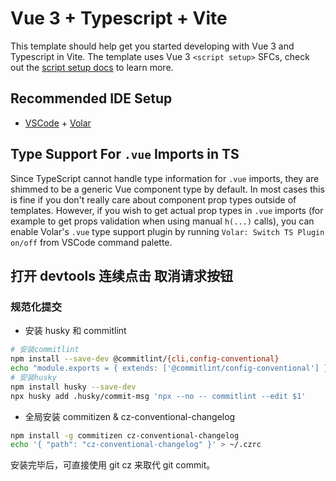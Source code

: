 # Vue 3 + Typescript + Vite

This template should help get you started developing with Vue 3 and Typescript in Vite. The template uses Vue 3 `<script setup>` SFCs, check out the [script setup docs](https://v3.vuejs.org/api/sfc-script-setup.html#sfc-script-setup) to learn more.

## Recommended IDE Setup

- [VSCode](https://code.visualstudio.com/) + [Volar](https://marketplace.visualstudio.com/items?itemName=johnsoncodehk.volar)

## Type Support For `.vue` Imports in TS

Since TypeScript cannot handle type information for `.vue` imports, they are shimmed to be a generic Vue component type by default. In most cases this is fine if you don't really care about component prop types outside of templates. However, if you wish to get actual prop types in `.vue` imports (for example to get props validation when using manual `h(...)` calls), you can enable Volar's `.vue` type support plugin by running `Volar: Switch TS Plugin on/off` from VSCode command palette.

## 打开 devtools 连续点击 取消请求按钮

### 规范化提交

- 安装 husky 和 commitlint

```sh
# 安装commitlint
npm install --save-dev @commitlint/{cli,config-conventional}
echo "module.exports = { extends: ['@commitlint/config-conventional'] };" > commitlint.config.js
# 安装husky
npm install husky --save-dev
npx husky add .husky/commit-msg 'npx --no -- commitlint --edit $1'
```

- 全局安装 commitizen & cz-conventional-changelog

```sh
npm install -g commitizen cz-conventional-changelog
echo '{ "path": "cz-conventional-changelog" }' > ~/.czrc
```

安装完毕后，可直接使用 git cz 来取代 git commit。

